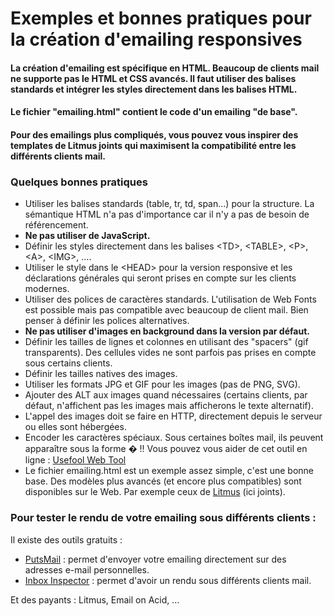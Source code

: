# Exemples et bonnes pratiques pour la création d'emailing responsives

#### La création d'emailing est spécifique en HTML. Beaucoup de clients mail ne supporte pas le HTML et CSS avancés. Il faut utiliser des balises standards et intégrer les styles directement dans les balises HTML.
#### Le fichier "emailing.html" contient le code d'un emailing "de base".
#### Pour des emailings plus compliqués, vous pouvez vous inspirer des templates de Litmus joints qui maximisent la compatibilité entre les différents clients mail.

### Quelques bonnes pratiques

* Utiliser les balises standards (table, tr, td, span&hellip;) pour la structure. La sémantique HTML n'a pas d'importance car il n'y a pas de besoin de référencement.
* **Ne pas utiliser de JavaScript.**
* Définir les styles directement dans les balises &lt;TD&gt;, &lt;TABLE&gt;, &lt;P&gt;, &lt;A&gt;, &lt;IMG&gt;, &hellip;.<br />
* Utiliser le style dans le &lt;HEAD&gt; pour la version responsive et les déclarations générales qui seront prises en compte sur les clients modernes.
* Utiliser des polices de caractères standards. L'utilisation de Web Fonts est possible mais pas compatible avec beaucoup de client mail. Bien penser à définir les polices alternatives.
* **Ne pas utiliser d'images en background dans la version par défaut.**
* Définir les tailles de lignes et colonnes en utilisant des "spacers" (gif transparents). Des cellules vides ne sont parfois pas prises en compte sous certains clients.
* Définir les tailles natives des images.
* Utiliser les formats JPG et GIF pour les images (pas de PNG, SVG).
* Ajouter des ALT aux images quand nécessaires (certains clients, par défaut, n'affichent pas les images mais afficherons le texte alternatif).
* L'appel des images doit se faire en HTTP, directement depuis le serveur ou elles sont hébergées.<br />
* Encoder les caract&egrave;res sp&eacute;ciaux. Sous certaines bo&icirc;tes mail, ils peuvent appara&icirc;tre sous la forme &#65533;&nbsp;!!
Vous pouvez vous aider de cet outil en ligne&nbsp;: [Usefool Web Tool](http://usefulwebtool.com/fr/convertir-entites-html.php)
* Le fichier emailing.html est un exemple assez simple, c'est une bonne base. Des modèles plus avancés (et encore plus compatibles) sont disponibles sur le Web. Par exemple ceux de [Litmus](https://litmus.com/resources/free-responsive-email-templates) (ici joints).

### Pour tester le rendu de votre emailing sous différents clients :

Il existe des outils gratuits :
* [PutsMail](https://putsmail.com/) : permet d'envoyer votre emailing directement sur des adresses e-mail personnelles.
* [Inbox Inspector](http://www.inboxinspector.com/) : permet d'avoir un rendu sous différents clients mail.

Et des payants : Litmus, Email on Acid, …
